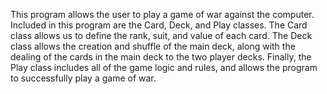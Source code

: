 This program allows the user to play a game of war against the computer. Included in this program are the Card, Deck, and Play classes. The Card class allows us to define the rank, suit, and value of each card. The Deck class allows the creation and shuffle of the main deck, along with the dealing of the cards in the main deck to the two player decks. Finally, the Play class includes all of the game logic and rules, and allows the program to successfully play a game of war.